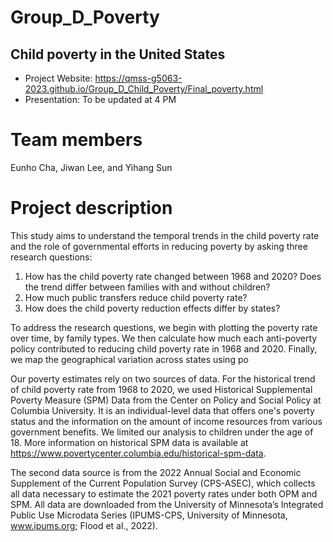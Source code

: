 # Group_D_Poverty
## Child poverty in the United States
* Project Website: https://qmss-g5063-2023.github.io/Group_D_Child_Poverty/Final_poverty.html
* Presentation: To be updated at 4 PM 

# Team members
Eunho Cha, Jiwan Lee, and Yihang Sun

# Project description
This study aims to understand the temporal trends in the child poverty rate and the role of governmental efforts in reducing poverty by asking three research questions:
1. How has the child poverty rate changed between 1968 and 2020? Does the trend differ between families with and without children?
2. How much public transfers reduce child poverty rate?
3. How does the child poverty reduction effects differ by states?

To address the research questions, we begin with plotting the poverty rate over time, by family types. We then calculate how much each anti-poverty policy contributed to reducing child poverty rate in 1968 and 2020. Finally, we map the geographical variation across states using po

Our poverty estimates rely on two sources of data. For the historical trend of child poverty rate from 1968 to 2020, we used Historical Supplemental Poverty Measure (SPM) Data from the Center on Policy and Social Policy at Columbia University. It is an individual-level data that offers one's poverty status and the information on the amount of income resources from various government benefits. We limited our analysis to children under the age of 18. More information on historical SPM data is available at https://www.povertycenter.columbia.edu/historical-spm-data. 

The second data source is from the 2022 Annual Social and Economic Supplement of the Current Population Survey (CPS-ASEC), which collects all data necessary to estimate the 2021 poverty rates under both OPM and SPM. All data are downloaded from the University of Minnesota’s Integrated Public Use Microdata Series (IPUMS-CPS, University of Minnesota, www.ipums.org; Flood et al., 2022). 
